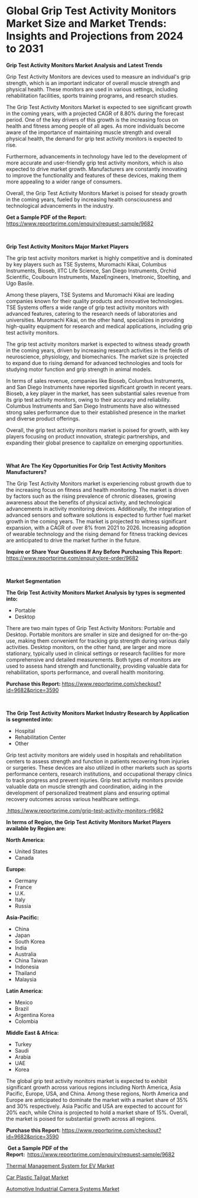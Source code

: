 <p><h1>Global Grip Test Activity Monitors Market Size and Market Trends: Insights and Projections from 2024 to 2031</h1></p><p><strong>Grip Test Activity Monitors Market Analysis and Latest Trends</strong></p>
<p><p>Grip Test Activity Monitors are devices used to measure an individual's grip strength, which is an important indicator of overall muscle strength and physical health. These monitors are used in various settings, including rehabilitation facilities, sports training programs, and research studies.</p><p>The Grip Test Activity Monitors Market is expected to see significant growth in the coming years, with a projected CAGR of 8.80% during the forecast period. One of the key drivers of this growth is the increasing focus on health and fitness among people of all ages. As more individuals become aware of the importance of maintaining muscle strength and overall physical health, the demand for grip test activity monitors is expected to rise.</p><p>Furthermore, advancements in technology have led to the development of more accurate and user-friendly grip test activity monitors, which is also expected to drive market growth. Manufacturers are constantly innovating to improve the functionality and features of these devices, making them more appealing to a wider range of consumers.</p><p>Overall, the Grip Test Activity Monitors Market is poised for steady growth in the coming years, fueled by increasing health consciousness and technological advancements in the industry.</p></p>
<p><strong>Get a Sample PDF of the Report:&nbsp;</strong> <a href="https://www.reportprime.com/enquiry/request-sample/9682">https://www.reportprime.com/enquiry/request-sample/9682</a></p>
<p>&nbsp;</p>
<p><strong>Grip Test Activity Monitors Major Market Players</strong></p>
<p><p>The grip test activity monitors market is highly competitive and is dominated by key players such as TSE Systems, Muromachi Kikai, Columbus Instruments, Bioseb, IITC Life Science, San Diego Instruments, Orchid Scientific, Coulbourn Instruments, MazeEngineers, Imetronic, Stoelting, and Ugo Basile. </p><p>Among these players, TSE Systems and Muromachi Kikai are leading companies known for their quality products and innovative technologies. TSE Systems offers a wide range of grip test activity monitors with advanced features, catering to the research needs of laboratories and universities. Muromachi Kikai, on the other hand, specializes in providing high-quality equipment for research and medical applications, including grip test activity monitors.</p><p>The grip test activity monitors market is expected to witness steady growth in the coming years, driven by increasing research activities in the fields of neuroscience, physiology, and biomechanics. The market size is projected to expand due to rising demand for advanced technologies and tools for studying motor function and grip strength in animal models.</p><p>In terms of sales revenue, companies like Bioseb, Columbus Instruments, and San Diego Instruments have reported significant growth in recent years. Bioseb, a key player in the market, has seen substantial sales revenue from its grip test activity monitors, owing to their accuracy and reliability. Columbus Instruments and San Diego Instruments have also witnessed strong sales performance due to their established presence in the market and diverse product offerings.</p><p>Overall, the grip test activity monitors market is poised for growth, with key players focusing on product innovation, strategic partnerships, and expanding their global presence to capitalize on emerging opportunities.</p></p>
<p>&nbsp;</p>
<p><strong>What Are The Key Opportunities For Grip Test Activity Monitors Manufacturers?</strong></p>
<p><p>The Grip Test Activity Monitors market is experiencing robust growth due to the increasing focus on fitness and health monitoring. The market is driven by factors such as the rising prevalence of chronic diseases, growing awareness about the benefits of physical activity, and technological advancements in activity monitoring devices. Additionally, the integration of advanced sensors and software solutions is expected to further fuel market growth in the coming years. The market is projected to witness significant expansion, with a CAGR of over 8% from 2021 to 2026. Increasing adoption of wearable technology and the rising demand for fitness tracking devices are anticipated to drive the market further in the future.</p></p>
<p><strong>Inquire or Share Your Questions If Any Before Purchasing This Report:</strong> <a href="https://www.reportprime.com/enquiry/pre-order/9682">https://www.reportprime.com/enquiry/pre-order/9682</a></p>
<p>&nbsp;</p>
<p><strong>Market Segmentation</strong></p>
<p><strong>The Grip Test Activity Monitors Market Analysis by types is segmented into:</strong></p>
<p><ul><li>Portable</li><li>Desktop</li></ul></p>
<p><p>There are two main types of Grip Test Activity Monitors: Portable and Desktop. Portable monitors are smaller in size and designed for on-the-go use, making them convenient for tracking grip strength during various daily activities. Desktop monitors, on the other hand, are larger and more stationary, typically used in clinical settings or research facilities for more comprehensive and detailed measurements. Both types of monitors are used to assess hand strength and functionality, providing valuable data for rehabilitation, sports performance, and overall health monitoring.</p></p>
<p><strong>Purchase this Report:&nbsp;</strong><a href="https://www.reportprime.com/checkout?id=9682&price=3590">https://www.reportprime.com/checkout?id=9682&price=3590</a></p>
<p>&nbsp;</p>
<p><strong>The Grip Test Activity Monitors Market Industry Research by Application is segmented into:</strong></p>
<p><ul><li>Hospital</li><li>Rehabilitation Center</li><li>Other</li></ul></p>
<p><p>Grip test activity monitors are widely used in hospitals and rehabilitation centers to assess strength and function in patients recovering from injuries or surgeries. These devices are also utilized in other markets such as sports performance centers, research institutions, and occupational therapy clinics to track progress and prevent injuries. Grip test activity monitors provide valuable data on muscle strength and coordination, aiding in the development of personalized treatment plans and ensuring optimal recovery outcomes across various healthcare settings.</p></p>
<p><a href="https://www.reportprime.com/grip-test-activity-monitors-r9682">&nbsp;https://www.reportprime.com/grip-test-activity-monitors-r9682</a></p>
<p><strong>In terms of Region, the Grip Test Activity Monitors Market Players available by Region are:</strong></p>
<p>
    <p> <strong> North America: </strong>
        <ul>
            <li>United States</li>
            <li>Canada</li>
        </ul>
        </p> 
    <p> <strong> Europe: </strong>
        <ul>
            <li>Germany</li>
            <li>France</li>
            <li>U.K.</li>
            <li>Italy</li>
            <li>Russia</li>
        </ul>
        </p> 
    <p> <strong> Asia-Pacific: </strong>
        <ul>
            <li>China</li>
            <li>Japan</li>
            <li>South Korea</li>
            <li>India</li>
            <li>Australia</li>
            <li>China Taiwan</li>
            <li>Indonesia</li>
            <li>Thailand</li>
            <li>Malaysia</li>
        </ul>
        </p> 
    <p> <strong> Latin America: </strong>
        <ul>
            <li>Mexico</li>
            <li>Brazil</li>
            <li>Argentina Korea</li>
            <li>Colombia</li>
        </ul>
        </p> 
    <p> <strong> Middle East & Africa: </strong>
        <ul>
            <li>Turkey</li>
            <li>Saudi</li>
            <li>Arabia</li>
            <li>UAE</li>
            <li>Korea</li>
        </ul>
    </p>
    </p>
<p><p>The global grip test activity monitors market is expected to exhibit significant growth across various regions including North America, Asia Pacific, Europe, USA, and China. Among these regions, North America and Europe are anticipated to dominate the market with a market share of 35% and 30% respectively. Asia Pacific and USA are expected to account for 20% each, while China is projected to hold a market share of 15%. Overall, the market is poised for substantial growth across all regions.</p></p>
<p><strong>Purchase this Report: </strong><a href="https://www.reportprime.com/checkout?id=9682&price=3590">https://www.reportprime.com/checkout?id=9682&price=3590</a></p>
<p>&nbsp;<strong>Get a Sample PDF of the Report:&nbsp;&nbsp;</strong><a href="https://www.reportprime.com/enquiry/request-sample/9682">https://www.reportprime.com/enquiry/request-sample/9682</a></p>
<p><strong></strong></p>
<p><p><a href="https://www.linkedin.com/pulse/thermal-management-system-ev-market-centers-aspects-growth-tjyce?trackingId=Pp4Eiet8jfOVo8DEQL6k1A%3D%3D">Thermal Management System for EV Market</a></p><p><a href="https://www.linkedin.com/pulse/decoding-car-plastic-tailgat-market-deep-dive-latest-trends-tnlde?trackingId=UgYepqy406c1Tc65I%2BRC2g%3D%3D">Car Plastic Tailgat Market</a></p><p><a href="https://www.linkedin.com/pulse/automotive-industrial-camera-systems-market-offers-provide-bbxne?trackingId=pbEfAquM8PHun87RVLm8YA%3D%3D">Automotive Industrial Camera Systems Market</a></p></p>